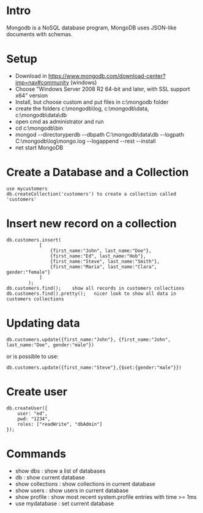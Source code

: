 # Intro
Mongodb is a NoSQL database program, MongoDB uses JSON-like documents with schemas.

# Setup
- Download in https://www.mongodb.com/download-center?jmp=nav#community (windows)
- Choose "Windows Server 2008 R2 64-bit and later, with SSL support x64" version
- Install, but choose custom and put files in c:\mongodb folder
- create the folders c:\mongodb\log, c:\mongodb\data, c:\mongodb\data\db
- open cmd as administrator and run
- cd c:\mongodb\bin
- mongod --directoryperdb --dbpath C:\mongodb\data\db --logpath C:\mongodb\log\mongo.log --logappend --rest --install
- net start MongoDB

# Create a Database and a Collection
	use mycustomers
	db.createCollection('customers') to create a collection called 'customers'

# Insert new record on a collection
	db.customers.insert(
				[
					{first_name:"John", last_name:"Doe"},
					{first_name:"Ed", last_name:"Hob"},
					{first_name:"Steve", last_name:"Smith"},
					{first_name:"Maria", last_name:"Clara", gender:"female"}
				]
			);
	db.customers.find();	show all records in customers collections
	db.customers.find().pretty();	nicer look to show all data in customers collections

# Updating data
	db.customers.update({first_name:"John"}, {first_name:"John", last_name:"Doe", gender:"male"})

or is possible to use:

	db.customers.update({first_name:"Steve"},{$set:{gender:"male"}})

# Create user
	db.createUser({
		user: "ed",
		pwd: "1234",
		roles: ["readWrite", "dbAdmin"]
	});

# Commands
- show dbs			: show a list of databases
- db				: show current database
- show collections	: show collections in current database
- show users		: show users in current database
- show profile		: show most recent system.profile entries with time >= 1ms
- use mydatabase	: set current database
